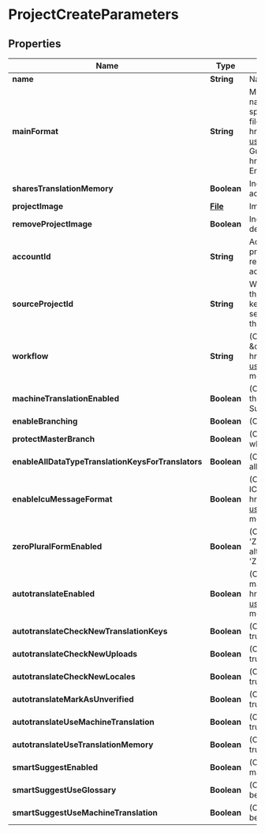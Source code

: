 

# ProjectCreateParameters

## Properties

Name | Type | Description | Notes
------------ | ------------- | ------------- | -------------
**name** | **String** | Name of the project |  [optional]
**mainFormat** | **String** | Main file format specified by its API Extension name. Used for locale downloads if no format is specified. For API Extension names of available file formats see &lt;a href&#x3D;\&quot;https://support.phrase.com/hc/en-us/sections/6111343326364\&quot;&gt;Format Guide&lt;/a&gt; or our &lt;a href&#x3D;\&quot;#formats\&quot;&gt;Formats API Endpoint&lt;/a&gt;. |  [optional]
**sharesTranslationMemory** | **Boolean** | Indicates whether the project should share the account&#39;s translation memory |  [optional]
**projectImage** | [**File**](File.md) | Image to identify the project |  [optional]
**removeProjectImage** | **Boolean** | Indicates whether the project image should be deleted. |  [optional]
**accountId** | **String** | Account ID to specify the actual account the project should be created in. Required if the requesting user is a member of multiple accounts. |  [optional]
**sourceProjectId** | **String** | When a source project ID is given, a clone of that project will be created, including all locales, keys and translations as well as the main project settings if they are not defined otherwise through the params. |  [optional]
**workflow** | **String** | (Optional) Review Workflow. \&quot;simple\&quot; / \&quot;review\&quot;. &lt;a href&#x3D;\&quot;https://support.phrase.com/hc/en-us/articles/5784094755484\&quot;&gt;Read more&lt;/a&gt; |  [optional]
**machineTranslationEnabled** | **Boolean** | (Optional) Enable machine translation support in the project. Required for Autopilot and Smart Suggest |  [optional]
**enableBranching** | **Boolean** | (Optional) Enable branching in the project |  [optional]
**protectMasterBranch** | **Boolean** | (Optional) Protect the master branch in project where branching is enabled |  [optional]
**enableAllDataTypeTranslationKeysForTranslators** | **Boolean** | (Optional) Otherwise, translators are not allowed to edit translations other than strings |  [optional]
**enableIcuMessageFormat** | **Boolean** | (Optional) We can validate and highlight your ICU messages. &lt;a href&#x3D;\&quot;https://support.phrase.com/hc/en-us/articles/5822319545116\&quot;&gt;Read more&lt;/a&gt; |  [optional]
**zeroPluralFormEnabled** | **Boolean** | (Optional) Displays the input fields for the &#39;ZERO&#39; plural form for every key as well although only some languages require the &#39;ZERO&#39; explicitly. |  [optional]
**autotranslateEnabled** | **Boolean** | (Optional) Autopilot, requires machine_translation_enabled. &lt;a href&#x3D;\&quot;https://support.phrase.com/hc/en-us/articles/5822187934364\&quot;&gt;Read more&lt;/a&gt; |  [optional]
**autotranslateCheckNewTranslationKeys** | **Boolean** | (Optional) Requires autotranslate_enabled to be true |  [optional]
**autotranslateCheckNewUploads** | **Boolean** | (Optional) Requires autotranslate_enabled to be true |  [optional]
**autotranslateCheckNewLocales** | **Boolean** | (Optional) Requires autotranslate_enabled to be true |  [optional]
**autotranslateMarkAsUnverified** | **Boolean** | (Optional) Requires autotranslate_enabled to be true |  [optional]
**autotranslateUseMachineTranslation** | **Boolean** | (Optional) Requires autotranslate_enabled to be true |  [optional]
**autotranslateUseTranslationMemory** | **Boolean** | (Optional) Requires autotranslate_enabled to be true |  [optional]
**smartSuggestEnabled** | **Boolean** | (Optional) Smart Suggest, requires machine_translation_enabled |  [optional]
**smartSuggestUseGlossary** | **Boolean** | (Optional) Requires smart_suggest_enabled to be true |  [optional]
**smartSuggestUseMachineTranslation** | **Boolean** | (Optional) Requires smart_suggest_enabled to be true |  [optional]



